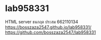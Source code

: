 # lab958331
HTML server
ธนกฤต ประสม 662110134
https://bosszaza2547.github.io/lab958331/
https://github.com/bosszaza2547/lab958331
